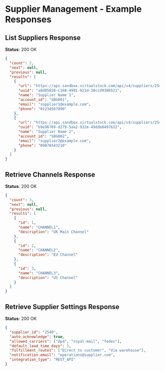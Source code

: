 # Supplier Management - Example Responses

## List Suppliers Response

**Status**: 200 OK

```json
{
  "count": 2,
  "next": null,
  "previous": null,
  "results": [
    {
      "url": "https://api.sandbox.virtualstock.com/api/v4/suppliers/2540/",
      "uuid": "a8d85658-c168-4991-821d-38ccd9386521",
      "name": "Supplier Name 1",
      "account_id": "SBG001",
      "email": "supplier1@example.com",
      "phone": "01234567890"
    },
    {
      "url": "https://api.sandbox.virtualstock.com/api/v4/suppliers/2541/",
      "uuid": "b9e96769-d279-5aa2-932e-49dde0497632",
      "name": "Supplier Name 2",
      "account_id": "SBG002",
      "email": "supplier2@example.com",
      "phone": "09876543210"
    }
  ]
}
```

## Retrieve Channels Response

**Status**: 200 OK

```json
{
  "count": 3,
  "next": null,
  "previous": null,
  "results": [
    {
      "id": 1,
      "name": "CHANNEL1",
      "description": "UK Main Channel"
    },
    {
      "id": 2,
      "name": "CHANNEL2",
      "description": "EU Channel"
    },
    {
      "id": 3,
      "name": "CHANNEL3",
      "description": "US Channel"
    }
  ]
}
```

## Retrieve Supplier Settings Response

**Status**: 200 OK

```json
{
  "supplier_id": "2540",
  "auto_acknowledge": true,
  "allowed_carriers": ["dpd", "royal-mail", "fedex"],
  "default_lead_time_days": 3,
  "fulfillment_routes": ["Direct to customer", "Via warehouse"],
  "notification_email": "operations@supplier.com",
  "integration_type": "REST_API"
}
```
